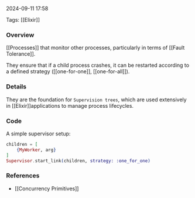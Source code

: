 

2024-09-11 17:58

Tags: [[Elixir]]

### Overview
[[Processes]] that monitor other processes, particularly in terms of [[Fault Tolerance]].

They ensure that if a child process crashes, it can be restarted according to a defined strategy ([[one-for-one]], [[one-for-all]]).

### Details
They are the foundation for `Supervision trees`, which are used extensively in [[Elixir]]applications to manage process lifecycles.

### Code
A simple supervisor setup:
```elixir
children = [
    {MyWorker, arg}
]
Supervisor.start_link(children, strategy: :one_for_one)
```

### References
- [[Concurrency Primitives]]

